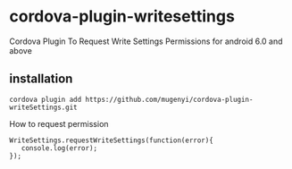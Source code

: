 cordova-plugin-writesettings
======

Cordova Plugin To Request Write Settings Permissions for android 6.0 and above

installation
--
    cordova plugin add https://github.com/mugenyi/cordova-plugin-writeSettings.git

How to request permission

    WriteSettings.requestWriteSettings(function(error){
       console.log(error);
    });
